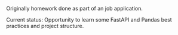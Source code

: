 Originally homework done as part of an job application.

Current status: Opportunity to learn some FastAPI and Pandas best practices and project structure.
